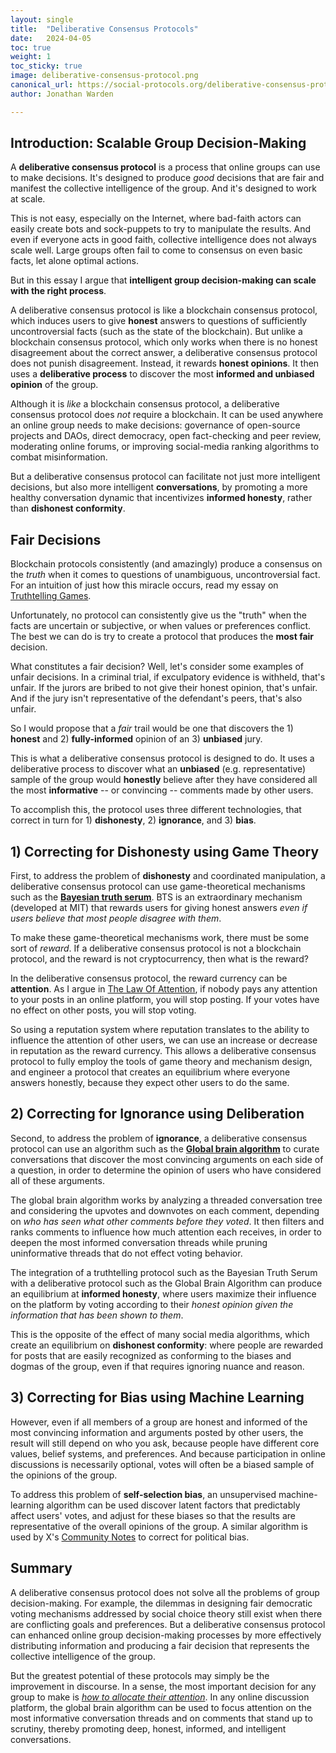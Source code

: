 ```yaml
---
layout: single
title:  "Deliberative Consensus Protocols"
date:   2024-04-05
toc: true
weight: 1 
toc_sticky: true
image: deliberative-consensus-protocol.png
canonical_url: https://social-protocols.org/deliberative-consensus-protocols
author: Jonathan Warden

---
```


## Introduction: Scalable Group Decision-Making

A **deliberative consensus protocol** is a process that online groups can use to make decisions. It's designed to produce *good* decisions that are fair and manifest the collective intelligence of the group. And it's designed to work at scale.

This is not easy, especially on the Internet, where bad-faith actors can easily create bots and sock-puppets to try to manipulate the results. And even if everyone acts in good faith, collective intelligence does not always scale well. Large groups often fail to come to consensus on even basic facts, let alone optimal actions.

But in this essay I argue that **intelligent group decision-making can scale with the right process**.

<!--
But the fact that large groups often don't make good decisions doesn't mean they *can't*. Often, the key might simply be the **process**.
-->

<!--
A deliberative consensus protocol is like a blockchain consensus protocol, which uses game theory to produce consensus on questions of fact even in the face of bad-faith, manipulative behavior. But unlike a blockchain protocol, which online works for uncontroversial facts for which there is no honest disagreement, a deliberative consensus protocol works even when there is disagreement, using a **deliberative process** to discover the **honest and informed consensus**, and an unbiased machine learning algorithm. Finally, it **debiases** the results using an unsupervised machine-learning algorithm similar to the one used by X's Community Notes.

A deliberative consensus protocol is like a blockchain consensus protocol in that induces users to give **honest** answers (e.g. about the true state of the blockchain). But instead of depending on unanimous agreement on uncontroversial facts, it does not punish disagreement. Instead, it rewards users for (anonymously) giving **honest opinion**. It then uses a **deliberative process** to determine an **informed and unbiased consensus**.

-->

A deliberative consensus protocol is like a blockchain consensus protocol, which induces users to give **honest** answers to questions of sufficiently uncontroversial facts (such as the state of the blockchain). But unlike a blockchain consensus protocol, which only works when there is no honest disagreement about the correct answer, a deliberative consensus protocol does not punish disagreement. Instead, it rewards **honest opinions**. It then uses a **deliberative process** to discover the most **informed and unbiased opinion** of the group.

Although it is *like* a blockchain consensus protocol, a deliberative consensus protocol does *not* require a blockchain. It can be used anywhere an online group needs to make decisions: governance of open-source projects and DAOs, direct democracy, open fact-checking and peer review, moderating online forums, or improving social-media ranking algorithms to combat misinformation.

<!--
Instead of using cryptocurrency as a reward system, a deliberative consensus protocol can reward users with **attention**. This produces a game-theoretic equilibrium where the users with the most influence on the platform are those who consistently vote according to their honest opinions given the information that has been shared with them by other users. 
-->

But a deliberative consensus protocol can facilitate not just more intelligent decisions, but also more intelligent **conversations**, by promoting a more healthy conversation dynamic that incentivizes **informed honesty**, rather than **dishonest conformity**.

## Fair Decisions

Blockchain protocols consistently (and amazingly) produce a consensus on the *truth* when it comes to questions of unambiguous, uncontroversial fact. For an intuition of just how this miracle occurs, read my essay on [Truthtelling Games](/truthtelling-games). 

Unfortunately, no protocol can consistently give us the "truth" when the facts are uncertain or subjective, or when values or preferences conflict. The best we can do is try to create a protocol that produces the **most fair** decision.

What constitutes a fair decision? Well, let's consider some examples of unfair decisions. In a criminal trial, if exculpatory evidence is withheld, that's unfair. If the jurors are bribed to not give their honest opinion, that's unfair. And if the jury isn't representative of the defendant's peers, that's also unfair. 

So I would propose that a *fair* trail would be one that discovers the 1) **honest** and 2) **fully-informed** opinion of an 3) **unbiased** jury.

This is what a deliberative consensus protocol is designed to do. It uses a deliberative process to discover what an **unbiased** (e.g. representative) sample of the group would **honestly** believe after they have considered all the most **informative** -- or convincing -- comments made by other users.

To accomplish this, the protocol uses three different technologies, that correct in turn for 1) **dishonesty**, 2) **ignorance**, and 3) **bias**.

## 1) Correcting for Dishonesty using Game Theory

First, to address the problem of **dishonesty** and coordinated manipulation, a deliberative consensus protocol can use game-theoretical mechanisms such as the [**Bayesian truth serum**](https://nel.mit.edu/bayesian-truth-serum/). BTS is an extraordinary mechanism (developed at MIT) that rewards users for giving honest answers *even if users believe that most people disagree with them*.

To make these game-theoretical mechanisms work, there must be some sort of *reward*. If a deliberative consensus protocol is not a blockchain protocol, and the reward is not cryptocurrency, then what is the reward?

In the deliberative consensus protocol, the reward currency can be **attention**. As I argue in [The Law Of Attention](/the-law-of-attention), if nobody pays any attention to your posts in an online platform, you will stop posting. If your votes have no effect on other posts, you will stop voting.

So using a reputation system where reputation translates to the ability to influence the attention of other users, we can use an increase or decrease in reputation as the reward currency. This allows a deliberative consensus protocol to fully employ the tools of game theory and mechanism design, and engineer a protocol that creates an equilibrium where everyone answers honestly, because they expect other users to do the same.

## 2) Correcting for Ignorance using Deliberation

Second, to address the problem of **ignorance**, a deliberative consensus protocol can use an algorithm such as the [**Global brain algorithm**](https://social-protocols.org/global-brain/) to curate conversations that discover the most convincing arguments on each side of a question, in order to determine the opinion of users who have considered all of these arguments. 

The global brain algorithm works by analyzing a threaded conversation tree and considering the upvotes and downvotes on each comment, depending on *who has seen what other comments before they voted*. It then filters and ranks comments to influence how much attention each receives, in order to deepen the most informed conversation threads while pruning uninformative threads that do not effect voting behavior. 

The integration of a truthtelling protocol such as the Bayesian Truth Serum with a deliberative protocol such as the Global Brain Algorithm can produce an equilibrium at **informed honesty**, where users maximize their influence on the platform by voting according to their *honest opinion given the information that has been shown to them*.

This is the opposite of the effect of many social media algorithms, which create an equilibrium on **dishonest conformity**: where people are rewarded for posts that are easily recognized as conforming to the biases and dogmas of the group, even if that requires ignoring nuance and reason.

## 3) Correcting for Bias using Machine Learning

However, even if all members of a group are honest and informed of the most convincing information and arguments posted by other users, the result will still depend on who you ask, because people have different core values, belief systems, and preferences. And because participation in online discussions is necessarily optional, votes will often be a biased sample of the opinions of the group.

To address this problem of **self-selection bias**, an unsupervised machine-learning algorithm can be used discover latent factors that predictably affect users' votes, and adjust for these biases so that the results are representative of the overall opinions of the group. A similar algorithm is used by X's [Community Notes](https://communitynotes.x.com/guide/en/about/introduction) to correct for political bias.


## Summary

A deliberative consensus protocol does not solve all the problems of group decision-making. For example, the dilemmas in designing fair democratic voting mechanisms addressed by social choice theory still exist when there are conflicting goals and preferences. But a deliberative consensus protocol can enhanced online group decision-making processes by more effectively distributing information and producing a fair decision that represents the collective intelligence of the group.

But the greatest potential of these protocols may simply be the improvement in discourse. In a sense, the most important decision for any group to make is [*how to allocate their attention*](/what-deserves-our-attention). In any online discussion platform, the global brain algorithm can be used to focus attention on the most informative conversation threads and on comments that stand up to scrutiny, thereby promoting deep, honest, informed, and intelligent conversations.
